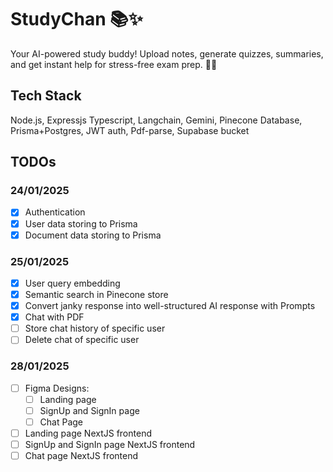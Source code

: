 # StudyChan 📚✨
Your AI-powered study buddy! Upload notes, generate quizzes, summaries, and get instant help for stress-free exam prep. 🧠💡

## Tech Stack
Node.js, Expressjs Typescript, Langchain, Gemini, Pinecone Database, Prisma+Postgres, JWT auth, Pdf-parse, Supabase bucket
</p>

## TODOs

### 24/01/2025
- [x] Authentication
- [x] User data storing to Prisma
- [x] Document data storing to Prisma

### 25/01/2025
- [x] User query embedding
- [x] Semantic search in Pinecone store
- [x] Convert janky response into well-structured AI response with Prompts
- [x] Chat with PDF
- [ ] Store chat history of specific user
- [ ] Delete chat of specific user

### 28/01/2025
- [ ] Figma Designs:
    - [ ] Landing page 
    - [ ] SignUp and SignIn page 
    - [ ] Chat Page 
- [ ] Landing page NextJS frontend 
- [ ] SignUp and SignIn page NextJS frontend 
- [ ] Chat page NextJS frontend 